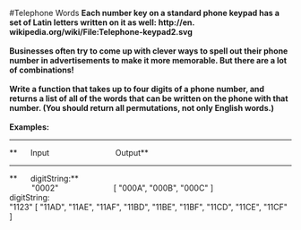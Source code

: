 #Telephone Words
**Each number key on a standard phone keypad has a set of Latin letters written on it as well: http://en.
wikipedia.org/wiki/File:Telephone-keypad2.svg
<br />
<br />
Businesses often try to come up with clever ways to spell out their phone number in advertisements to make it more memorable. But there are a lot of combinations!
<br />
<br />
Write a function that takes up to four digits of a phone number, and returns a list of all of the words that can be written on the phone with that number. (You should return all permutations, not only English words.)**
<br />
<br />
**Examples:**
<hr />
**&nbsp;&nbsp;&nbsp;&nbsp;&nbsp;&nbsp;Input&nbsp;&nbsp;&nbsp;&nbsp;&nbsp;&nbsp;&nbsp;&nbsp;&nbsp;&nbsp;&nbsp;&nbsp;&nbsp;&nbsp;&nbsp;&nbsp;&nbsp;&nbsp;&nbsp;&nbsp;&nbsp;&nbsp;&nbsp;&nbsp;&nbsp;&nbsp;&nbsp;&nbsp;&nbsp;&nbsp;Output**
<hr />
**&nbsp;&nbsp;&nbsp;&nbsp;&nbsp;&nbsp;digitString:**
<br />
&nbsp;&nbsp;&nbsp;&nbsp;&nbsp;&nbsp;&nbsp;&nbsp;&nbsp;&nbsp;"0002"&nbsp;&nbsp;&nbsp;&nbsp;&nbsp;&nbsp;&nbsp;&nbsp;&nbsp;&nbsp;&nbsp;&nbsp;&nbsp;&nbsp;&nbsp;&nbsp;&nbsp;&nbsp;&nbsp;&nbsp;&nbsp;&nbsp;&nbsp;&nbsp;&nbsp;[ "000A", "000B", "000C" ]
<br />
digitString:
<br />
"1123"	[ "11AD", "11AE", "11AF", "11BD", "11BE", "11BF", "11CD", "11CE", "11CF" ]
